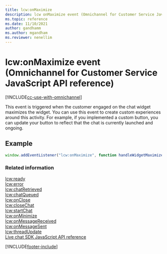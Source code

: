 ```yaml
---
title: lcw:onMaximize
description: lcw onMaximize event (Omnichannel for Customer Service JavaScript API reference)
ms.topic: reference
ms.date: 11/10/2021
author: gandhamm
ms.author: mgandham
ms.reviewer: nenellim
---
```

# lcw:onMaximize event (Omnichannel for Customer Service JavaScript API reference)

[!INCLUDE[cc-use-with-omnichannel](../../../../includes/cc-use-with-omnichannel.md)]

This event is triggered when the customer engaged on the chat widget maximizes the widget. You can use this event to create custom experiences around this activity. For example, if you implemented a custom button, you can update your button to reflect that the chat is currently launched and ongoing. 

## Example

```javascript
window.addEventListener("lcw:onMaximize", function handleWidgetMaximizeEvent(){ // Handle the live chat widget maximize event }); 
```

### Related information

[lcw:ready](lcw-ready.md)  
[lcw:error](lcw-error.md)  
[lcw:chatRetrieved](lcw-chatRetrieved.md)  
[lcw:chatQueued](lcw-chatQueued.md)  
[lcw:onClose](lcw-onclose.md)  
[lcw:closeChat](lcw-closechat.md)  
[lcw:startChat](lcw-startchat.md)   
[lcw:onMinimize](lcw-onminimize.md)  
[lcw:onMessageReceived](lcw-onmessagereceived.md)  
[lcw:onMessageSent](lcw-onmessagesent.md)  
[lcw:threadUpdate](lcw-threadUpdate.md)   
[Live chat SDK JavaScript API reference](../../omnichannel-reference.md)


[!INCLUDE[footer-include](../../../../includes/footer-banner.md)]
